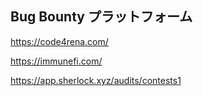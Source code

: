 ## Bug Bounty プラットフォーム

https://code4rena.com/

https://immunefi.com/

https://app.sherlock.xyz/audits/contests1
